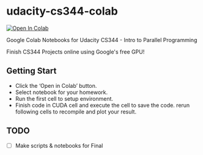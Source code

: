 # udacity-cs344-colab

[![Open In Colab](https://colab.research.google.com/assets/colab-badge.svg)](https://colab.research.google.com/github/yHan234/udacity-cs344-colab)

Google Colab Notebooks for Udacity CS344 - Intro to Parallel Programming

Finish CS344 Projects online using Google's free GPU!

## Getting Start

- Click the ‘Open in Colab’ button.
- Select notebook for your homework.
- Run the first cell to setup environment.
- Finish code in CUDA cell and execute the cell to save the code. rerun following cells to recompile and plot your result.

## TODO
- [ ] Make scripts & notebooks for Final
